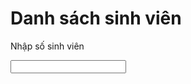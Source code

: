 <html>
<head>
<h1> Danh sách sinh viên </h1>
</head>

  
<body>
<p>Nhập số sinh viên</p>
  <input type="text" id="myText" value="">
  <script>
function myFunction() {
  var x = document.getElementById("myText").value;
  document.getElementById("demo").innerHTML = x;
}
</script>
</body>
</html>
